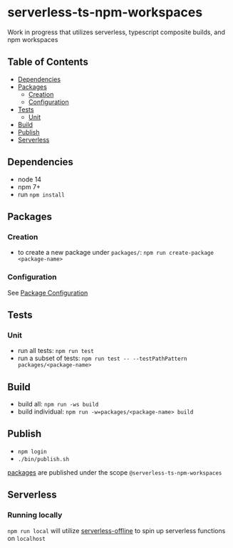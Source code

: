 # serverless-ts-npm-workspaces

Work in progress that utilizes serverless, typescript composite builds, and npm workspaces

## Table of Contents

* [Dependencies](#dependencies)
* [Packages](#packages)
    * [Creation](#creation)
    * [Configuration](#configuration)
* [Tests](#tests)
    * [Unit](#unit)
* [Build](#build)
* [Publish](#publish)
* [Serverless](#serverless)

## Dependencies

* node 14
* npm 7+
* run `npm install`

## Packages

### Creation

* to create a new package under `packages/`: `npm run create-package <package-name>`

### Configuration

See [Package Configuration](./docs/Package_Configration.md)

## Tests

### Unit

* run all tests: `npm run test`
* run a subset of tests: `npm run test -- --testPathPattern packages/<package-name>`

## Build

* build all: `npm run -ws build`
* build individual: `npm run -w=packages/<package-name> build`

## Publish

* `npm login`
* `./bin/publish.sh`

[packages](https://www.npmjs.com/org/serverless-ts-npm-workspaces) are published under the scope `@serverless-ts-npm-workspaces`

## Serverless

### Running locally

`npm run local` will utilize [serverless-offline](https://www.npmjs.com/package/serverless-offline) to spin up serverless functions on `localhost`
